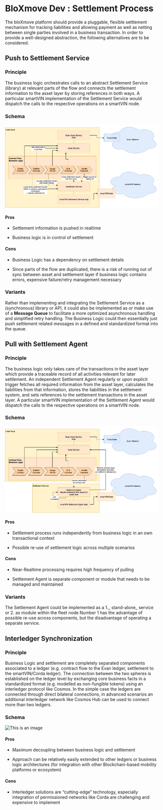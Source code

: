 # BloXmove Dev : Settlement Process
The bloXmove platform should provide a pluggable, flexible settlement mechanism for tracking liabilities and allowing payment as well as netting between single parties involved in a business transaction. In order to provide a well-designed abstraction, the following alternatives are to be considered.

## Push to Settlement Service
### Principle
The business logic orchestrates calls to an abstract Settlement Service (library) at relevant parts of the flow and connects the settlement information to the asset layer by storing references in both ways. A particular smartVIN implementation of the Settlement Service would dispatch the calls to the respective operations on a smartVIN node.

### Schema
![This is an image](attachments/1554874007.png)
#### Pros

- Settlement information is pushed in realtime

- Business logic is in control of settlement
#### Cons

- Business Logic has a dependency on settlement details

- Since parts of the flow are duplicated, there is a risk of running out of sync between asset and settlement layer if business logic contains errors, expensive failure/retry management necessary


### Variants

Rather than implementing and integrating the Settlement Service as a (synchronous) library or API, it could also be implemented as or make use of a **Message Queue** to facilitate a more optimized asynchronous handling and simplified retry handling. The Business Logic could then essentially just push settlement related messages in a defined and standardized format into the queue.


## Pull with Settlement Agent
### Principle
The business logic only takes care of the transactions in the asset layer which provide a traceable record of all activities relevant for later settlement. An independent Settlement Agent regularly or upon explicit trigger fetches all required information from the asset layer, calculates the liabilities from that information, stores the liabilities in the settlement system, and sets references to the settlement transactions in the asset layer. A particular smartVIN implementation of the Settlement Agent would dispatch the calls to the respective operations on a smartVIN node.

### Schema
![This is an image](attachments/1555889771.png)

#### Pros

- Settlement process runs independently from business logic in an own transactional context

- Possible re-use of settlement logic across multiple scenarios

#### Cons

- Near-Realtime processing requires high frequency of pulling

- Settlement Agent is separate component or module that needs to be managed and maintained

### Variants
The Settlement Agent could be implemented as a
1._ stand-alone_ service or
2. as module within the fleet node
Number 1 has the advantage of possible re-use across components, but the disadvantage of operating a separate service.

## Interledger Synchronization
### Principle
Business Logic and settlement are completely separated components associated to a ledger (e.g. contract flow to the Evan ledger, settlement to the smartVIN/Corda ledger). The connection between the two spheres is established on the ledger level by exchanging core business facts in a standardized format (e.g. modelled as non-fungible tokens) using an interledger protocol like Cosmos. In the simple case the ledgers are connected through direct bilateral connections, in advanced scenarios an additional interledger network like Cosmos Hub can be used to connect more than two ledgers.

### Schema
![This is an image](attachments/1656389233.png)
#### Pros

- Maximum decoupling between business logic and settlement

- Approach can be relatively easily extended to other ledgers or business logic architectures (for integration with other Blockchain-based mobility platforms or ecosystem)


#### Cons

- Interledger solutions are “cutting-edge” technology, especially integration of permissioned networks like Corda are challenging and expensive to implement



